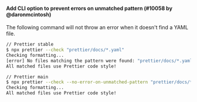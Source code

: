 #### Add CLI option to prevent errors on unmatched pattern (#10058 by @daronmcintosh)

The following command will not throw an error when it doesn't find a YAML file.

```sh
// Prettier stable
$ npx prettier --check "prettier/docs/*.yaml"
Checking formatting...
[error] No files matching the pattern were found: "prettier/docs/*.yaml".
All matched files use Prettier code style!

// Prettier main
$ npx prettier --check --no-error-on-unmatched-pattern "prettier/docs/*.yaml"
Checking formatting...
All matched files use Prettier code style!
```
